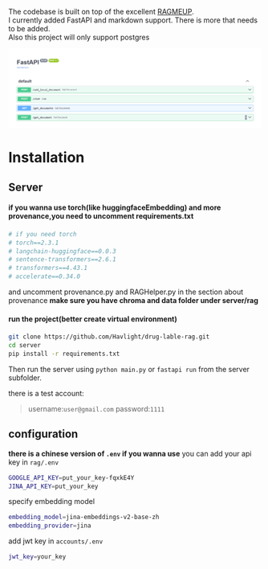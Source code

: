 The codebase is built on top of the excellent [RAGMEUP](https://github.com/AI-Commandos/RAGMeUp/tree/main).  
I currently added FastAPI and markdown support. There is more that needs to be added.  
Also this project will only support postgres

![API endpoints](./endpoints.png)

# Installation

## Server
#### if you wanna use torch(like huggingfaceEmbedding) and more provenance,you need to uncomment requirements.txt
```bash
# if you need torch
# torch==2.3.1
# langchain-huggingface==0.0.3
# sentence-transformers==2.6.1
# transformers==4.43.1
# accelerate==0.34.0
```
and uncomment provenance.py and RAGHelper.py in the section about provenance
**make sure you have chroma and data folder under server/rag**
#### run the project(better create virtual environment)
```bash
git clone https://github.com/Havlight/drug-lable-rag.git
cd server
pip install -r requirements.txt
```
Then run the server using `python main.py` or `fastapi run` from the server subfolder.

there is a test account:  
>username:`user@gmail.com`
>password:`1111`
## configuration
**there is a chinese version of `.env` if you wanna use**
you can add your api key in `rag/.env`
```bash
GOOGLE_API_KEY=put_your_key-fqxkE4Y
JINA_API_KEY=put_your_key
```
specify embedding model
```bash
embedding_model=jina-embeddings-v2-base-zh
embedding_provider=jina
```
add jwt key in `accounts/.env`
```bash
jwt_key=your_key
```
